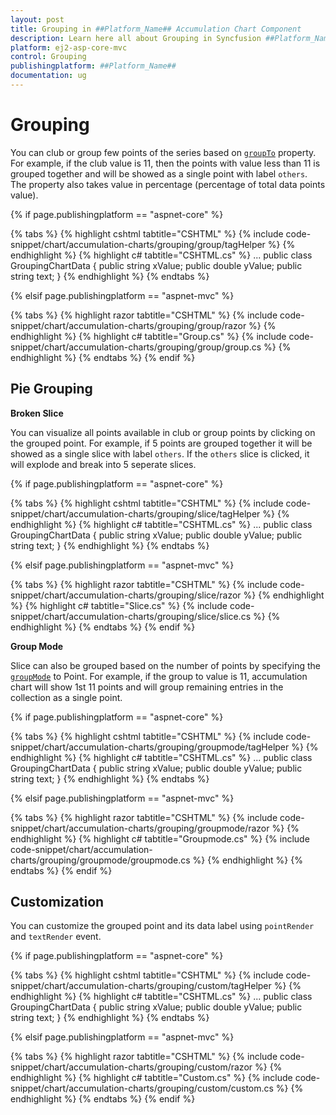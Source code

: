```yaml
---
layout: post
title: Grouping in ##Platform_Name## Accumulation Chart Component
description: Learn here all about Grouping in Syncfusion ##Platform_Name## Accumulation Chart component of Syncfusion Essential JS 2 and more.
platform: ej2-asp-core-mvc
control: Grouping
publishingplatform: ##Platform_Name##
documentation: ug
---
```


<!-- markdownlint-disable MD036 -->

# Grouping

You can club or group few points of the series based on [`groupTo`](https://help.syncfusion.com/cr/aspnetcore-js2/Syncfusion.EJ2.Charts.AccumulationSeries.html#Syncfusion_EJ2_Charts_AccumulationSeries_GroupTo) property. For example, if the club value is 11, then the points with value less than 11 is grouped together and will be showed as a single point with label `others`. The property also takes value in percentage (percentage of total data points value).

{% if page.publishingplatform == "aspnet-core" %}

{% tabs %}
{% highlight cshtml tabtitle="CSHTML" %}
{% include code-snippet/chart/accumulation-charts/grouping/group/tagHelper %}
{% endhighlight %}
{% highlight c# tabtitle="CSHTML.cs" %}
...
public class GroupingChartData
{
    public string xValue;
    public double yValue;
    public string text;
}
{% endhighlight %}
{% endtabs %}

{% elsif page.publishingplatform == "aspnet-mvc" %}

{% tabs %}
{% highlight razor tabtitle="CSHTML" %}
{% include code-snippet/chart/accumulation-charts/grouping/group/razor %}
{% endhighlight %}
{% highlight c# tabtitle="Group.cs" %}
{% include code-snippet/chart/accumulation-charts/grouping/group/group.cs %}
{% endhighlight %}
{% endtabs %}
{% endif %}



## Pie Grouping

**Broken Slice**

You can visualize all points available in club or group points by clicking on the grouped point. For example, if 5 points are grouped together it will be showed as a single slice with label `others`. If the `others` slice is clicked, it will explode and break into 5 seperate slices.

{% if page.publishingplatform == "aspnet-core" %}

{% tabs %}
{% highlight cshtml tabtitle="CSHTML" %}
{% include code-snippet/chart/accumulation-charts/grouping/slice/tagHelper %}
{% endhighlight %}
{% highlight c# tabtitle="CSHTML.cs" %}
...
public class GroupingChartData
{
    public string xValue;
    public double yValue;
    public string text;
}
{% endhighlight %}
{% endtabs %}

{% elsif page.publishingplatform == "aspnet-mvc" %}

{% tabs %}
{% highlight razor tabtitle="CSHTML" %}
{% include code-snippet/chart/accumulation-charts/grouping/slice/razor %}
{% endhighlight %}
{% highlight c# tabtitle="Slice.cs" %}
{% include code-snippet/chart/accumulation-charts/grouping/slice/slice.cs %}
{% endhighlight %}
{% endtabs %}
{% endif %}



**Group Mode**

Slice can also be grouped based on the number of points by specifying the [`groupMode`](https://help.syncfusion.com/cr/aspnetcore-js2/Syncfusion.EJ2.Charts.AccumulationSeries.html#Syncfusion_EJ2_Charts_AccumulationSeries_GroupMode) to Point. For example, if the group to value is 11, accumulation chart will show 1st 11 points and will group remaining entries in the collection as a single point.

{% if page.publishingplatform == "aspnet-core" %}

{% tabs %}
{% highlight cshtml tabtitle="CSHTML" %}
{% include code-snippet/chart/accumulation-charts/grouping/groupmode/tagHelper %}
{% endhighlight %}
{% highlight c# tabtitle="CSHTML.cs" %}
...
public class GroupingChartData
{
    public string xValue;
    public double yValue;
    public string text;
}
{% endhighlight %}
{% endtabs %}

{% elsif page.publishingplatform == "aspnet-mvc" %}

{% tabs %}
{% highlight razor tabtitle="CSHTML" %}
{% include code-snippet/chart/accumulation-charts/grouping/groupmode/razor %}
{% endhighlight %}
{% highlight c# tabtitle="Groupmode.cs" %}
{% include code-snippet/chart/accumulation-charts/grouping/groupmode/groupmode.cs %}
{% endhighlight %}
{% endtabs %}
{% endif %}



## Customization

You can customize the grouped point and its data label using `pointRender` and `textRender` event.

{% if page.publishingplatform == "aspnet-core" %}

{% tabs %}
{% highlight cshtml tabtitle="CSHTML" %}
{% include code-snippet/chart/accumulation-charts/grouping/custom/tagHelper %}
{% endhighlight %}
{% highlight c# tabtitle="CSHTML.cs" %}
...
public class GroupingChartData
{
    public string xValue;
    public double yValue;
    public string text;
}
{% endhighlight %}
{% endtabs %}

{% elsif page.publishingplatform == "aspnet-mvc" %}

{% tabs %}
{% highlight razor tabtitle="CSHTML" %}
{% include code-snippet/chart/accumulation-charts/grouping/custom/razor %}
{% endhighlight %}
{% highlight c# tabtitle="Custom.cs" %}
{% include code-snippet/chart/accumulation-charts/grouping/custom/custom.cs %}
{% endhighlight %}
{% endtabs %}
{% endif %}

